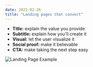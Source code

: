 ```yaml
---
date: 2021-02-26
title: "Landing pages that convert"
---
```


- **Title:** explain the value you provide
- **Subtitle:** explain how you'll create it
- **Visual:** let the user visualize it
- **Social proof:** make it believable
- **CTA:** make taking the next step easy

![Landing Page Example](https://s3.amazonaws.com/harrydry/gdmarketing/lll1.png)
